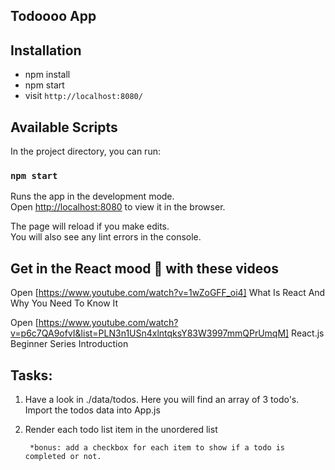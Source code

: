 
## Todoooo App

## Installation

* npm install
* npm start
* visit `http://localhost:8080/`

## Available Scripts

In the project directory, you can run:

### `npm start`

Runs the app in the development mode.<br />
Open [http://localhost:8080](http://localhost:8080) to view it in the browser.


The page will reload if you make edits.<br />
You will also see any lint errors in the console.


## Get in the React mood 🚀 with these videos

Open [https://www.youtube.com/watch?v=1wZoGFF_oi4] What Is React And Why You Need To Know It

Open [https://www.youtube.com/watch?v=p6c7QA9ofvI&list=PLN3n1USn4xlntqksY83W3997mmQPrUmqM] React.js Beginner Series Introduction


## Tasks:

1) Have a look in ./data/todos. Here you will find an array of 3 todo's. Import the todos data into App.js  

2) Render each todo list item in the unordered list

        *bonus: add a checkbox for each item to show if a todo is completed or not.

	